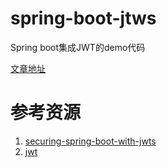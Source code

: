 # spring-boot-jtws

Spring boot集成JWT的demo代码

[文章地址](https://wyb1992.github.io/2018/05/15/%E5%88%9D%E6%8E%A2JWT/)

# 参考资源
1. [securing-spring-boot-with-jwts](https://auth0.com/blog/securing-spring-boot-with-jwts/)
1. [jwt](http://www.jwt.io/)
